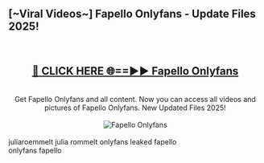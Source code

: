 <h2>[~Viral Videos~] Fapello Onlyfans - Update Files 2025!</h2>
<br>
<div align="center">
<h2><a href="https://betterlinks.top/A2PfLJ" rel="nofollow">🔴 CLICK HERE 🌐==►► Fapello Onlyfans</a></h2>
<br>
Get Fapello Onlyfans and all content. Now you can access all videos and pictures of Fapello Onlyfans. New Updated Files 2025!
<br>
<br>
<a href="https://betterlinks.top/A2PfLJ" rel="nofollow" data-target="animated-image.originalLink"><img src="https://i.ibb.co.com/WyWwxjT/player-gif2.gif" alt="Fapello Onlyfans" style="max-width: 100%; display: inline-block;" data-target="animated-image.originalImage"></a>
</div>
<br>
juliaroemmelt julia rommelt onlyfans leaked fapello<br>
onlyfans fapello